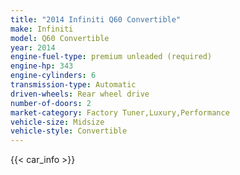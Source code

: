 ```yaml
---
title: "2014 Infiniti Q60 Convertible"
make: Infiniti
model: Q60 Convertible
year: 2014
engine-fuel-type: premium unleaded (required)
engine-hp: 343
engine-cylinders: 6
transmission-type: Automatic
driven-wheels: Rear wheel drive
number-of-doors: 2
market-category: Factory Tuner,Luxury,Performance
vehicle-size: Midsize
vehicle-style: Convertible
---
```


{{< car_info >}}
